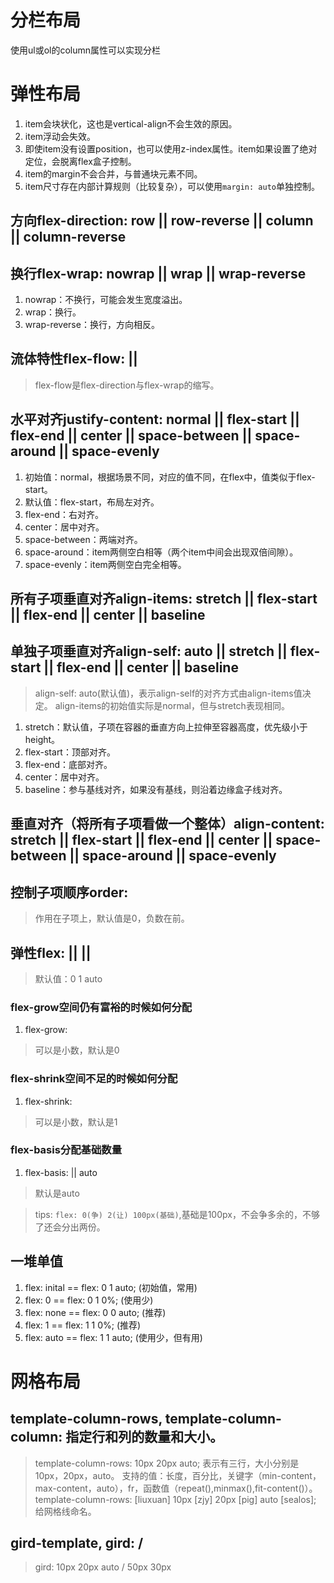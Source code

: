 # 分栏布局
使用ul或ol的column属性可以实现分栏

# 弹性布局
1. item会块状化，这也是vertical-align不会生效的原因。
2. item浮动会失效。
3. 即使item没有设置position，也可以使用z-index属性。item如果设置了绝对定位，会脱离flex盒子控制。
4. item的margin不会合并，与普通块元素不同。
5. item尺寸存在内部计算规则（比较复杂），可以使用`margin: auto`单独控制。

## 方向flex-direction: row || row-reverse || column || column-reverse

## 换行flex-wrap: nowrap || wrap || wrap-reverse
1. nowrap：不换行，可能会发生宽度溢出。
2. wrap：换行。
3. wrap-reverse：换行，方向相反。

## 流体特性flex-flow: <flex-direction> || <flex-wrap>
> flex-flow是flex-direction与flex-wrap的缩写。

## 水平对齐justify-content: normal || flex-start || flex-end || center || space-between || space-around || space-evenly
1. 初始值：normal，根据场景不同，对应的值不同，在flex中，值类似于flex-start。
2. 默认值：flex-start，布局左对齐。
3. flex-end：右对齐。
4. center：居中对齐。
5. space-between：两端对齐。
6. space-around：item两侧空白相等（两个item中间会出现双倍间隙）。
7. space-evenly：item两侧空白完全相等。

## 所有子项垂直对齐align-items: stretch || flex-start || flex-end || center || baseline
## 单独子项垂直对齐align-self: auto || stretch || flex-start || flex-end || center || baseline
> align-self: auto(默认值)，表示align-self的对齐方式由align-items值决定。
> align-items的初始值实际是normal，但与stretch表现相同。
1. stretch：默认值，子项在容器的垂直方向上拉伸至容器高度，优先级小于height。
2. flex-start：顶部对齐。
3. flex-end：底部对齐。
4. center：居中对齐。
5. baseline：参与基线对齐，如果没有基线，则沿着边缘盒子线对齐。

## 垂直对齐（将所有子项看做一个整体）align-content: stretch || flex-start || flex-end || center || space-between || space-around || space-evenly

## 控制子项顺序order: <integer>
> 作用在子项上，默认值是0，负数在前。

## 弹性flex: <flex-grow> || <flex-shrink> || <flex-basis>
> 默认值：0 1 auto
### flex-grow空间仍有富裕的时候如何分配
1. flex-grow: <number> 
> 可以是小数，默认是0
### flex-shrink空间不足的时候如何分配
1. flex-shrink: <number> 
> 可以是小数，默认是1
### flex-basis分配基础数量
1. flex-basis: <length> || auto
> 默认是auto

>tips: `flex: 0(争) 2(让) 100px(基础)`,基础是100px，不会争多余的，不够了还会分出两份。

## 一堆单值
1. flex: inital == flex: 0 1 auto; (初始值，常用)
2. flex: 0 == flex: 0 1 0%; (使用少)
3. flex: none == flex: 0 0 auto; (推荐)
4. flex: 1 == flex: 1 1 0%; (推荐)
5. flex: auto == flex: 1 1 auto; (使用少，但有用)


# 网格布局
## template-column-rows, template-column-column: 指定行和列的数量和大小。
> template-column-rows: 10px 20px auto; 表示有三行，大小分别是10px，20px，auto。
> 支持的值：长度，百分比，关键字（min-content，max-content，auto），fr，函数值（repeat(),minmax(),fit-content()）。
> template-column-rows: [liuxuan] 10px [zjy] 20px [pig] auto [sealos]; 给网格线命名。

## gird-template, gird: <template-column-rows> / <template-column-column>
> gird: 10px 20px auto / 50px 30px

###
